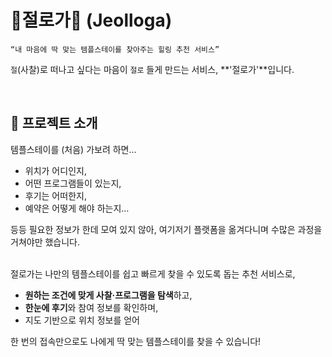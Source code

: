 # 🪷절로가🪷 (Jeolloga)
	“내 마음에 딱 맞는 템플스테이를 찾아주는 힐링 추천 서비스”
`절`(사찰)로 떠나고 싶다는 마음이 `절로` 들게 만드는 서비스, **'절로가'**입니다.

<br />

## 🪷 프로젝트 소개
템플스테이를 (처음) 가보려 하면…
- 위치가 어디인지,
- 어떤 프로그램들이 있는지,
- 후기는 어떠한지,
- 예약은 어떻게 해야 하는지…

등등 필요한 정보가 한데 모여 있지 않아, 여기저기 플랫폼을 옮겨다니며 수많은 과정을 거쳐야만 했습니다.

<br />
절로가는 나만의 템플스테이를 쉽고 빠르게 찾을 수 있도록 돕는 추천 서비스로,

- **원하는 조건에 맞게 사찰·프로그램을 탐색**하고,
- **한눈에 후기**와 참여 정보를 확인하며,
- 지도 기반으로 위치 정보를 얻어

한 번의 접속만으로도 나에게 딱 맞는 템플스테이를 찾을 수 있습니다!

<br />

